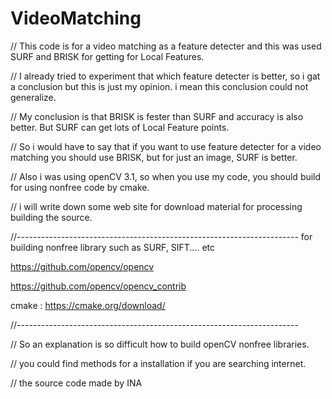 # VideoMatching

// This code is for a video matching as a feature detecter and this was used SURF and BRISK for getting for Local Features.

// I already tried to experiment that which feature detecter is better, so i gat a conclusion but this is just my opinion. i mean this conclusion could not generalize.

// My conclusion is that BRISK is fester than SURF and accuracy is also better. But SURF can get lots of Local Feature points. 

// So i would have to say that if you want to use feature detecter for a video matching you should use BRISK, but for just an image, SURF is better.

// Also i was using openCV 3.1, so when you use my code, you should build for using nonfree code by cmake. 

// i will write down some web site for download material for processing building the source.

//---------------------------------------------------------------------- for building nonfree library such as SURF, SIFT.... etc

https://github.com/opencv/opencv

https://github.com/opencv/opencv_contrib

cmake : https://cmake.org/download/ 

//----------------------------------------------------------------------

// So an explanation is so difficult how to build openCV nonfree libraries. 

// you could find methods for a installation if you are searching internet.

// the source code made by INA 
